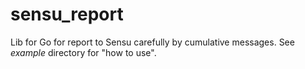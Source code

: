 # sensu_report
Lib for Go for report to Sensu carefully by cumulative messages.
See *example* directory for "how to use".